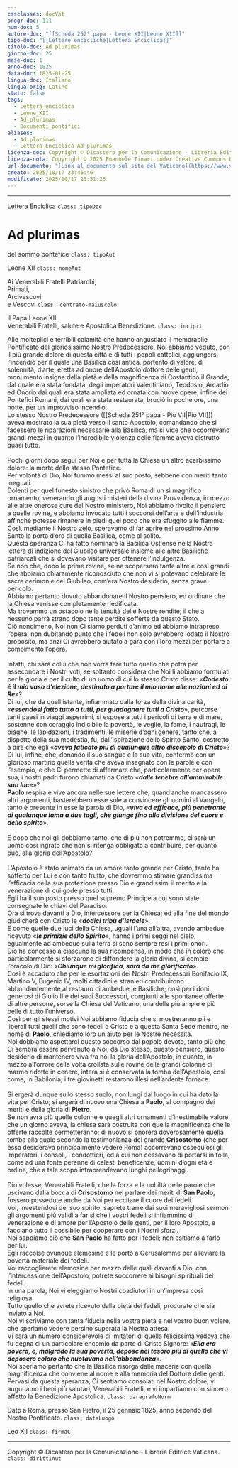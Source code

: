 ```yaml
---
cssclasses: docVat
progr-doc: 111
num-doc: 5
autore-doc: "[[Scheda 252° papa - Leone XII|Leone XII]]"
tipo-doc: "[[Lettere encicliche|Lettera Enciclica]]"
titolo-doc: Ad plurimas
giorno-doc: 25
mese-doc: 1
anno-doc: 1825
data-doc: 1825-01-25
lingua-doc: Italiano
lingua-orig: Latino
stato: false
tags:
  - Lettera_enciclica
  - Leone_XII
  - Ad_plurimas
  - Documenti_pontifici
aliases:
  - Ad plurimas
  - Lettera Enciclica Ad plurimas
licenza-doc: Copyright © Dicastero per la Comunicazione - Libreria Editrice Vaticana
licenza-nota: Copyright © 2025 Emanuele Tinari under Creative Commons BY-NC-SA 4.0 https://creativecommons.org/licenses/by-nc-sa/4.0/
url-documento: "[Link al documento sul sito del Vaticano](https://www.vatican.va/content/leo-xii/it/documents/enciclica-ad-plurimas-25-gennaio-1825.html)"
creato: 2025/10/17 23:45:46
modificato: 2025/10/17 23:51:26
---
```



***


Lettera Enciclica `class: tipoDoc`


# Ad plurimas


del sommo pontefice `class: tipoAut`


Leone XII `class: nomeAut`


Ai Venerabili Fratelli Patriarchi,<br>Primati,<br>Arcivescovi<br>e Vescovi `class: centrato-maiuscolo`


Il Papa Leone XII.<br>Venerabili Fratelli, salute e Apostolica Benedizione. `class: incipit`


Alle molteplici e terribili calamità che hanno angustiato il memorabile Pontificato del gloriosissimo Nostro Predecessore, Noi abbiamo veduto, con il più grande dolore di questa città e di tutti i popoli cattolici, aggiungersi l’incendio per il quale una Basilica così antica, portento di valore, di solennità, d’arte, eretta ad onore dell’Apostolo dottore delle genti, monumento insigne della pietà e della magnificenza di Costantino il Grande, dal quale era stata fondata, degli imperatori Valentiniano, Teodosio, Arcadio ed Onorio dai quali era stata ampliata ed ornata con nuove opere, infine dei Pontefici Romani, dai quali era stata restaurata, bruciò in poche ore, una notte, per un improvviso incendio.<br>Lo stesso Nostro Predecessore ([[Scheda 251° papa - Pio VII|Pio VII]]) aveva mostrato la sua pietà verso il santo Apostolo, comandando che si facessero le riparazioni necessarie alla Basilica, ma si vide che occorrevano grandi mezzi in quanto l’incredibile violenza delle fiamme aveva distrutto quasi tutto.<br><br>Pochi giorni dopo seguì per Noi e per tutta la Chiesa un altro acerbissimo dolore: la morte dello stesso Pontefice.<br>Per volontà di Dio, Noi fummo messi al suo posto, sebbene con meriti tanto ineguali.<br>Dolenti per quel funesto sinistro che privò Roma di un sì magnifico ornamento, venerando gli augusti misteri della divina Provvidenza, in mezzo alle altre onerose cure del Nostro ministero, Noi abbiamo rivolto il pensiero a quelle rovine, e abbiamo invocato tutti i soccorsi dell’arte e dell’industria affinché potesse rimanere in piedi quel poco che era sfuggito alle fiamme.<br>Così, mediante il Nostro zelo, speravamo di far aprire nel prossimo Anno Santo la porta d’oro di quella Basilica, come al solito.<br>Questa speranza Ci ha fatto nominare la Basilica Ostiense nella Nostra lettera di indizione del Giubileo universale insieme alle altre Basiliche patriarcali che si dovevano visitare per ottenere l’indulgenza.<br>Se non che, dopo le prime rovine, se ne scopersero tante altre e così grandi che abbiamo chiaramente riconosciuto che non vi si potevano celebrare le sacre cerimonie del Giubileo, com’era Nostro desiderio, senza grave pericolo.<br>Abbiamo pertanto dovuto abbandonare il Nostro pensiero, ed ordinare che la Chiesa venisse completamente riedificata.<br>Ma trovammo un ostacolo nella tenuità delle Nostre rendite; il che a nessuno parrà strano dopo tante perdite sofferte da questo Stato.<br>Ciò nondimeno, Noi non Ci siamo perduti d’animo ed abbiamo intrapreso l’opera, non dubitando punto che i fedeli non solo avrebbero lodato il Nostro proposito, ma anzi Ci avrebbero aiutato a gara con i loro mezzi per portare a compimento l’opera.<br><br>Infatti, chi sarà colui che non vorrà fare tutto quello che potrà per assecondare i Nostri voti, se soltanto considera che Noi li abbiamo formulati per la gloria e per il culto di un uomo di cui lo stesso Cristo disse: «***Codesto è il mio vaso d’elezione, destinato a portare il mio nome alle nazioni ed ai Re***»?<br>Di lui, che da quell’istante, infiammato dalla forza della divina carità, «***essendosi fatto tutto a tutti, per guadagnare tutti a Cristo***», percorse tanti paesi in viaggi asperrimi, si espose a tutti i pericoli di terra e di mare, sostenne con coraggio indicibile la povertà, le veglie, la fame, i naufragi, le piaghe, le lapidazioni, i tradimenti, le miserie d’ogni genere, tanto che, a dispetto della sua modestia, fu, dall’ispirazione dello Spirito Santo, costretto a dire che egli «***aveva faticato più di qualunque altro discepolo di Cristo***»?<br>Di lui, infine, che, donando il suo sangue e la sua vita, confermò con un glorioso martirio quella verità che aveva insegnato con le parole e con l’esempio, e che Ci permette di affermare che, particolarmente per opera sua, i nostri padri furono chiamati da Cristo «***dalle tenebre all’ammirabile sua luce***»?<br>**Paolo** respira e vive ancora nelle sue lettere che, quand’anche mancassero altri argomenti, basterebbero esse sole a convincere gli uomini al Vangelo, tanto è presente in esse la parola di Dio, «***viva ed efficace, più penetrante di qualunque lama a due tagli, che giunge fino alla divisione del cuore e dello spirito***».<br><br>E dopo che noi gli dobbiamo tanto, che di più non potremmo, ci sarà un uomo così ingrato che non si ritenga obbligato a contribuire, per quanto può, alla gloria dell’Apostolo?<br><br>L’Apostolo è stato animato da un amore tanto grande per Cristo, tanto ha sofferto per Lui e con tanto frutto, che dovremmo stimare grandissima l’efficacia della sua protezione presso Dio e grandissimi il merito e la venerazione di cui gode presso tutti.<br>Egli ha il suo posto presso quel supremo Principe a cui sono state consegnate le chiavi del Paradiso.<br>Ora si trova davanti a Dio, intercessore per la Chiesa; ed alla fine del mondo giudicherà con Cristo le «***dodici tribù d’Israele***».<br>E come quelle due luci della Chiesa, uguali l’una all’altra, avendo ambedue ricevuto «***le primizie dello Spirito***», hanno i primi seggi nel cielo, egualmente ad ambedue sulla terra si sono sempre resi i primi onori.<br>Dio ha concesso a ciascuno la sua ricompensa, in modo che in coloro che particolarmente si sforzarono di diffondere la gloria divina, si compie l’oracolo di Dio: «***Chiunque mi glorifica, sarà da me glorificato***».<br>Così è accaduto che per le esortazioni dei Nostri Predecessori Bonifacio IX, Martino V, Eugenio IV, molti cittadini e stranieri contribuirono abbondantemente al restauro di ambedue le Basiliche; così per i doni generosi di Giulio II e dei suoi Successori, congiunti alle spontanee offerte di altre persone, sorse la Chiesa del Vaticano, una delle più ampie e più belle di tutto l’universo.<br>Così per gli stessi motivi Noi abbiamo fiducia che si mostreranno pii e liberali tutti quelli che sono fedeli a Cristo e a questa Santa Sede mentre, nel nome di **Paolo**, chiediamo loro un aiuto per le Nostre necessità.<br>Noi dobbiamo aspettarci questo soccorso dal popolo devoto, tanto più che Ci sembra essere pervenuto a Noi, da Dio stesso, questo pensiero, questo desiderio di mantenere viva fra noi la gloria dell’Apostolo, in quanto, in mezzo all’orrore della volta crollata sulle rovine delle grandi colonne di marmo ridotte in cenere, intera si è conservata la tomba dell’Apostolo, così come, in Babilonia, i tre giovinetti restarono illesi nell’ardente fornace.<br><br>Si ergerà dunque sullo stesso suolo, non lungi dal luogo in cui ha dato la vita per Cristo; si ergerà di nuovo una Chiesa a **Paolo**, al compagno dei meriti e della gloria di **Pietro**.<br>Se non avrà più quelle colonne e quegli altri ornamenti d’inestimabile valore che un giorno aveva, la chiesa sarà costruita con quella magnificenza che le offerte raccolte permetteranno; di nuovo si onorerà doverosamente quella tomba alla quale secondo la testimonianza del grande **Crisostomo** (che per essa desiderava principalmente vedere Roma) accorrevano ossequiosi gli imperatori, i consoli, i condottieri, ed a cui non cessavano di portarsi in folla, come ad una fonte perenne di celesti beneficenze, uomini d’ogni età e ordine, che a tale scopo intraprendevano lunghi pellegrinaggi.<br><br>Dio volesse, Venerabili Fratelli, che la forza e la nobiltà delle parole che uscivano dalla bocca di **Crisostomo** nel parlare dei meriti di **San Paolo**, fossero possedute anche da Noi per eccitare il cuore dei fedeli.<br>Voi, investendovi del suo spirito, saprete trarre dai suoi meravigliosi sermoni gli argomenti più validi a far sì che i vostri fedeli si infiammino di venerazione e di amore per l’Apostolo delle genti, per il loro Apostolo, e facciano tutto il possibile per cooperare con i Nostri sforzi.<br>Noi sappiamo ciò che **San Paolo** ha fatto per i fedeli; non esitiamo a farlo per lui.<br>Egli raccolse ovunque elemosine e le portò a Gerusalemme per alleviare la povertà materiale dei fedeli.<br>Voi raccoglierete elemosine per mezzo delle quali davanti a Dio, con l’intercessione dell’Apostolo, potrete soccorrere ai bisogni spirituali dei fedeli.<br>In una parola, Noi vi eleggiamo Nostri coadiutori in un’impresa così religiosa.<br>Tutto quello che avrete ricevuto dalla pietà dei fedeli, procurate che sia inviato a Noi.<br>Noi vi scriviamo con tanta fiducia nella vostra pietà e nel vostro buon volere, che speriamo vedere persino superata la Nostra attesa.<br>Vi sarà un numero considerevole di imitatori di quella felicissima vedova che fu degna di un particolare encomio da parte di Cristo Signore: «***Ella era povera, e, malgrado la sua povertà, depose nel tesoro più di quello che vi deposero coloro che nuotavano nell’abbondanza***».<br>Noi speriamo pertanto che la Basilica risorga dalle macerie con quella magnificenza che conviene al nome e alla memoria del Dottore delle genti.<br>Pervasi da questa speranza, Ci sentiamo consolati nel Nostro dolore; vi auguriamo i beni più salutari, Venerabili Fratelli, e vi impartiamo con sincero affetto la Benedizione Apostolica. `class: paragrafoNorm`


Dato a Roma, presso San Pietro, il 25 gennaio 1825, anno secondo del Nostro Pontificato. `class: dataLuogo`


Leo XII `class: firmaC`


***


Copyright © Dicastero per la Comunicazione - Libreria Editrice Vaticana. `class: dirittiAut`


